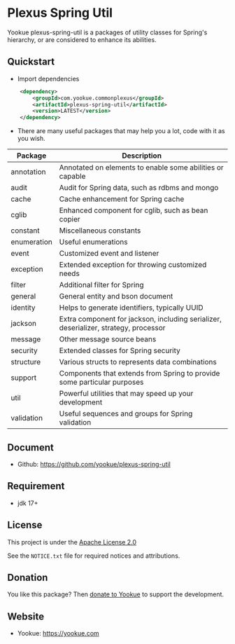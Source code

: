 # Plexus Spring Util

Yookue plexus-spring-util is a packages of utility classes for Spring's hierarchy, or are considered to enhance its abilities.

## Quickstart

- Import dependencies

```xml
    <dependency>
        <groupId>com.yookue.commonplexus</groupId>
        <artifactId>plexus-spring-util</artifactId>
        <version>LATEST</version>
    </dependency>
```

- There are many useful packages that may help you a lot, code with it as you wish.

| Package     | Description                                                                          |
|-------------|--------------------------------------------------------------------------------------|
| annotation  | Annotated on elements to enable some abilities or capable                            |
| audit       | Audit for Spring data, such as rdbms and mongo                                       |
| cache       | Cache enhancement for Spring cache                                                   |
| cglib       | Enhanced component for cglib, such as bean copier                                    |
| constant    | Miscellaneous constants                                                              |
| enumeration | Useful enumerations                                                                  |
| event       | Customized event and listener                                                        |
| exception   | Extended exception for throwing customized needs                                     |
| filter      | Additional filter for Spring                                                         |
| general     | General entity and bson document                                                     |
| identity    | Helps to generate identifiers, typically UUID                                        |
| jackson     | Extra component for jackson, including serializer, deserializer, strategy, processor |
| message     | Other message source beans                                                           |
| security    | Extended classes for Spring security                                                 |
| structure   | Various structs to represents data combinations                                      |
| support     | Components that extends from Spring to provide some particular purposes              |
| util        | Powerful utilities that may speed up your development                                |
| validation  | Useful sequences and groups for Spring validation                                    |

## Document

- Github: https://github.com/yookue/plexus-spring-util

## Requirement

- jdk 17+

## License

This project is under the [Apache License 2.0](https://www.apache.org/licenses/LICENSE-2.0)

See the `NOTICE.txt` file for required notices and attributions.

## Donation

You like this package? Then [donate to Yookue](https://yookue.com/public/donate) to support the development.

## Website

- Yookue: https://yookue.com
